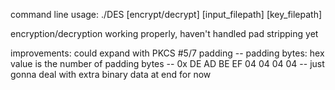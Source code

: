 command line usage: ./DES [encrypt/decrypt] [input_filepath] [key_filepath]

encryption/decryption working properly, haven't handled pad stripping yet 

improvements: could expand with PKCS #5/7 padding
-- padding bytes: hex value is the number of padding bytes
-- 0x DE AD BE EF 04 04 04 04
-- just gonna deal with extra binary data at end for now
